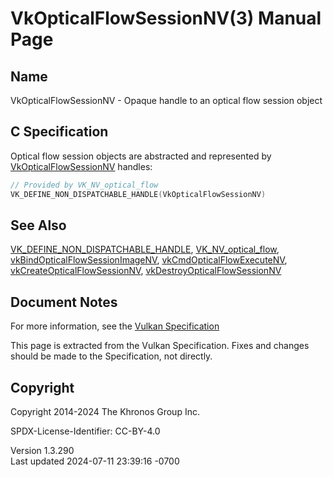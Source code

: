 # VkOpticalFlowSessionNV(3) Manual Page

## Name

VkOpticalFlowSessionNV - Opaque handle to an optical flow session object



## <a href="#_c_specification" class="anchor"></a>C Specification

Optical flow session objects are abstracted and represented by
[VkOpticalFlowSessionNV](https://registry.khronos.org/vulkan/specs/1.3-extensions/man/html/VkOpticalFlowSessionNV.html) handles:

``` c
// Provided by VK_NV_optical_flow
VK_DEFINE_NON_DISPATCHABLE_HANDLE(VkOpticalFlowSessionNV)
```

## <a href="#_see_also" class="anchor"></a>See Also

[VK_DEFINE_NON_DISPATCHABLE_HANDLE](https://registry.khronos.org/vulkan/specs/1.3-extensions/man/html/VK_DEFINE_NON_DISPATCHABLE_HANDLE.html),
[VK_NV_optical_flow](https://registry.khronos.org/vulkan/specs/1.3-extensions/man/html/VK_NV_optical_flow.html),
[vkBindOpticalFlowSessionImageNV](https://registry.khronos.org/vulkan/specs/1.3-extensions/man/html/vkBindOpticalFlowSessionImageNV.html),
[vkCmdOpticalFlowExecuteNV](https://registry.khronos.org/vulkan/specs/1.3-extensions/man/html/vkCmdOpticalFlowExecuteNV.html),
[vkCreateOpticalFlowSessionNV](https://registry.khronos.org/vulkan/specs/1.3-extensions/man/html/vkCreateOpticalFlowSessionNV.html),
[vkDestroyOpticalFlowSessionNV](https://registry.khronos.org/vulkan/specs/1.3-extensions/man/html/vkDestroyOpticalFlowSessionNV.html)

## <a href="#_document_notes" class="anchor"></a>Document Notes

For more information, see the <a
href="https://registry.khronos.org/vulkan/specs/1.3-extensions/html/vkspec.html#VkOpticalFlowSessionNV"
target="_blank" rel="noopener">Vulkan Specification</a>

This page is extracted from the Vulkan Specification. Fixes and changes
should be made to the Specification, not directly.

## <a href="#_copyright" class="anchor"></a>Copyright

Copyright 2014-2024 The Khronos Group Inc.

SPDX-License-Identifier: CC-BY-4.0

Version 1.3.290  
Last updated 2024-07-11 23:39:16 -0700
